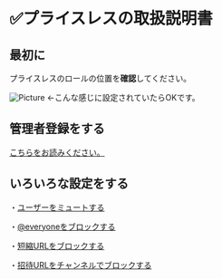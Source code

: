 # ✅プライスレスの取扱説明書 
## 最初に
プライスレスのロールの位置を**確認**してください。

![Picture](https://cdn.discordapp.com/attachments/883984475732733962/915527510622634004/47.png)
←こんな感じに設定されていたらOKです。

## 管理者登録をする
[こちらをお読みください。](https://github.com/akikaki-bot/priceless-docs/blob/main/docs/administration.md)

## いろいろな設定をする

・[ユーザーをミュートする](https://github.com/akikaki-bot/priceless-docs/blob/main/docs/mute.md)

・[@everyoneをブロックする](https://github.com/akikaki-bot/priceless-docs/blob/main/docs/eveblock.md)

・[短縮URLをブロックする](https://exmaple.com)

・[招待URLをチャンネルでブロックする](https://example.com)
